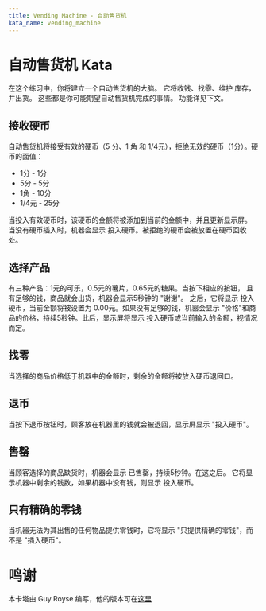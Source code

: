 ```yaml
---
title: Vending Machine - 自动售货机
kata_name: vending_machine
---
```

自动售货机 Kata
====================

在这个练习中，你将建立一个自动售货机的大脑。 它将收钱、找零、维护
库存，并出货。 这些都是你可能期望自动售货机完成的事情。
功能详见下文。

接收硬币
------------

自动售货机将接受有效的硬币（5 分、1 角 和 1/4元），拒绝无效的硬币（1分）。硬币的面值：

* 1分 - 1分
* 5分 - 5分
* 1角 - 10分
* 1/4元 - 25分

当投入有效硬币时，该硬币的金额将被添加到当前的金额中，并且更新显示屏。
当没有硬币插入时，机器会显示 投入硬币。被拒绝的硬币会被放置在硬币回收处。

选择产品
--------------

有三种产品：1元的可乐，0.5元的薯片，0.65元的糖果。当按下相应的按钮，
且有足够的钱，商品就会出货，机器会显示5秒钟的 "谢谢"。
之后，它将显示 投入硬币，当前金额将被设置为 0.00元。如果没有足够的钱，机器会显示 "价格"和商品的价格，持续5秒钟。此后，显示屏将显示
投入硬币或当前输入的金额，视情况而定。

找零
----------- 

当选择的商品价格低于机器中的金额时，剩余的金额将被放入硬币退回口。

退币
------------

当按下退币按钮时，顾客放在机器里的钱就会被退回，显示屏显示 "投入硬币"。

售罄
--------

当顾客选择的商品缺货时，机器会显示 已售罄，持续5秒钟。在这之后。
它将显示机器中剩余的钱数，如果机器中没有钱，则显示 投入硬币。

只有精确的零钱
-----------------

当机器无法为其出售的任何物品提供零钱时，它将显示 "只提供精确的零钱"，而不是 "插入硬币"。

# 鸣谢

本卡塔由 Guy Royse 编写，他的版本可在[这里](https://github.com/guyroyse/vending-machine-kata)
